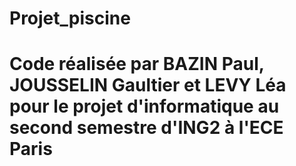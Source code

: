 # Projet_piscine

# Code réalisée par BAZIN Paul, JOUSSELIN Gaultier et LEVY Léa pour le projet d'informatique au second semestre d'ING2 à l'ECE Paris
